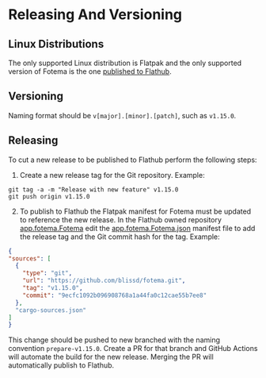 <!--
SPDX-FileCopyrightText: © 2024 David Bliss

SPDX-License-Identifier: GFDL-1.3-or-later
-->

# Releasing And Versioning

## Linux Distributions

The only supported Linux distribution is Flatpak and the only supported version of Fotema is the one [published to Flathub](https://flathub.org/apps/app.fotema.Fotema).

## Versioning

Naming format should be `v[major].[minor].[patch]`, such as `v1.15.0`.

## Releasing

To cut a new release to be published to Flathub perform the following steps:

1. Create a new release tag for the Git repository.  Example:

```shell
git tag -a -m "Release with new feature" v1.15.0
git push origin v1.15.0
```

2. To publish to Flathub the Flatpak manifest for Fotema must be updated to reference the new release. In the Flathub owned repository [app.fotema.Fotema](https://github.com/flathub/app.fotema.Fotema) edit the [app.fotema.Fotema.json](https://github.com/flathub/app.fotema.Fotema/blob/master/app.fotema.Fotema.json) manifest file to add the release tag and the Git commit hash for the tag. Example:

```json
{
"sources": [
  {
    "type": "git",
    "url": "https://github.com/blissd/fotema.git",
    "tag": "v1.15.0",
    "commit": "9ecfc1092b096908768a1a44fa0c12cae55b7ee8"
  },
  "cargo-sources.json"
]
}
```

This change should be pushed to new branched with the naming convention `prepare-v1.15.0`. Create a PR for that branch and GitHub Actions will automate the build for the new release. Merging the PR will automatically publish to Flathub.
